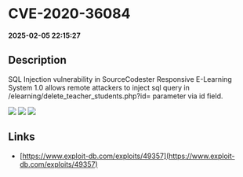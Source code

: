 # CVE-2020-36084

**2025-02-05 22:15:27**

## Description
SQL Injection vulnerability in SourceCodester Responsive E-Learning System 1.0 allows remote attackers to inject sql query in /elearning/delete_teacher_students.php?id= parameter via id field.

![](https://img.shields.io/static/v1?label=Score&message=9.8&color=red)
![](https://img.shields.io/static/v1?label=Severity&message=CRITICAL&color=red)
![](https://img.shields.io/static/v1?label=CWE&message=SQL&color=green)

## Links
- [https://www.exploit-db.com/exploits/49357](https://www.exploit-db.com/exploits/49357)
